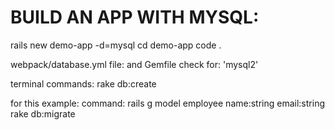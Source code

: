 # BUILD AN APP WITH MYSQL:

rails new demo-app -d=mysql
cd demo-app
code .

webpack/database.yml file:  and  Gemfile
check for:  'mysql2'

terminal commands:
rake db:create

for this example: command:
rails g model employee name:string email:string
rake db:migrate

